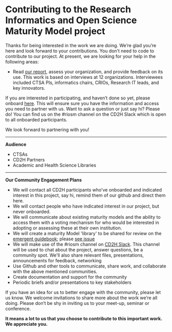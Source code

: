  # Contributing to the Research Informatics and Open Science Maturity Model project # 

Thanks for being interested in the work we are doing. We’re glad you’re here and look forward to your contributions. You don’t need to code to contribute to our project. At present, we are looking for your help in the following areas:
 
* Read [our report](http://bit.ly/RIOSM_pdf), assess your organization, and provide feedback on its use.  This work is based on interviews at 12 organizations. Interviewees included CTSA PIs, informatics chairs, CRIOs, Research IT leads, and key innovators.

If you are interested in participating, and haven’t done so yet, please onboard 
[here](http://bit.ly/cd2h-onboarding-form). This will ensure sure you have the information and access you need to partner with us. Want to ask a question or just say hi? Please do! You can find us on the #riosm channel on the 
CD2H Slack which is open to all onboarded participants.

We look forward to partnering with you!

______________
**Audience**
* CTSAs
* CD2H Partners
* Academic and Health Science Libraries

______________
**Our Community Engagement Plans**

* We will contact all CD2H participants who’ve onboarded and indicated interest in this project, say hi, remind them of our github and direct them here. 
* We will contact people who have indicated interest in our project, but never onboarded. 
* We will communicate about existing maturity models and the ability to access them with a voting mechanism for who would be interested in adopting or assessing these at their own institution.
* We will create a maturity Model 'library' to be shared for review on the [emergent guidebook](https://reusable-data-best-practices.readthedocs.io/en/latest); please [see issue](https://github.com/data2health/maturity-model/issues/27)
* We will make use of the #riosm channel on [CD2H Slack](https://cd2h.slack.com). This channel will be used to chat about the project, answer questions, be a community spot. We'll also share relevant files, presentations, announcements for feedback, networking 
* Use Github and other tools to communicate, share work, and collaborate with the above mentioned communities.
* Create documentation and support for the community
* Periodic briefs and/or presentations to key stakeholders

If you have an idea for us to better engage with the community, please let us know. We welcome invitations to share more about the work we’re all doing. Please don’t be shy in inviting us to your meet-up, seminar or conference.

**It means a lot to us that you choose to contribute to this important work. We appreciate you.**

